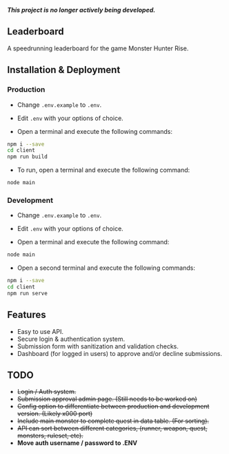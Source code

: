 ***This project is no longer actively being developed.***

## Leaderboard
A speedrunning leaderboard for the game Monster Hunter Rise. 

## Installation & Deployment

### Production

- Change `.env.example` to `.env`.
- Edit `.env` with your options of choice.

- Open a terminal and execute the following commands:

```bash
npm i --save
cd client
npm run build
```

- To run, open a terminal and execute the following command:

```bash
node main
```

### Development

- Change `.env.example` to `.env`.
- Edit `.env` with your options of choice.

- Open a terminal and execute the following command:

```bash
node main
```
- Open a second terminal and execute the following commands:

```bash
npm i --save
cd client
npm run serve
```

## Features
- Easy to use API.
- Secure login & authentication system.
- Submission form with sanitization and validation checks.
- Dashboard (for logged in users) to approve and/or decline submissions.
 
## TODO
- ~~Login / Auth system.~~
- ~~Submission approval admin page. (Still needs to be worked on)~~
- ~~Config option to differentiate between production and development version. (Likely x000 port)~~
- ~~Include main monster to complete quest in data table. (For sorting).~~
- ~~API can sort between different categories, (runner, weapon, quest, monsters, ruleset, etc).~~
- **Move auth username / password to .ENV**
